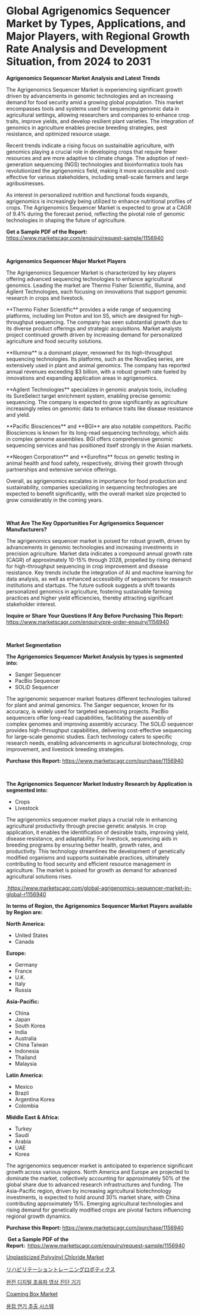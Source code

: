 <p><h1>Global Agrigenomics Sequencer Market by Types, Applications, and Major Players, with Regional Growth Rate Analysis and Development Situation, from 2024 to 2031</h1></p><p><strong>Agrigenomics Sequencer Market Analysis and Latest Trends</strong></p>
<p><p>The Agrigenomics Sequencer Market is experiencing significant growth driven by advancements in genomic technologies and an increasing demand for food security amid a growing global population. This market encompasses tools and systems used for sequencing genomic data in agricultural settings, allowing researchers and companies to enhance crop traits, improve yields, and develop resilient plant varieties. The integration of genomics in agriculture enables precise breeding strategies, pest resistance, and optimized resource usage.</p><p>Recent trends indicate a rising focus on sustainable agriculture, with genomics playing a crucial role in developing crops that require fewer resources and are more adaptive to climate change. The adoption of next-generation sequencing (NGS) technologies and bioinformatics tools has revolutionized the agrigenomics field, making it more accessible and cost-effective for various stakeholders, including small-scale farmers and large agribusinesses.</p><p>As interest in personalized nutrition and functional foods expands, agrigenomics is increasingly being utilized to enhance nutritional profiles of crops. The Agrigenomics Sequencer Market is expected to grow at a CAGR of 9.4% during the forecast period, reflecting the pivotal role of genomic technologies in shaping the future of agriculture.</p></p>
<p><strong>Get a Sample PDF of the Report:&nbsp;</strong> <a href="https://www.marketscagr.com/enquiry/request-sample/1156940">https://www.marketscagr.com/enquiry/request-sample/1156940</a></p>
<p>&nbsp;</p>
<p><strong>Agrigenomics Sequencer Major Market Players</strong></p>
<p><p>The Agrigenomics Sequencer Market is characterized by key players offering advanced sequencing technologies to enhance agricultural genomics. Leading the market are Thermo Fisher Scientific, Illumina, and Agilent Technologies, each focusing on innovations that support genomic research in crops and livestock.</p><p>**Thermo Fisher Scientific** provides a wide range of sequencing platforms, including Ion Proton and Ion S5, which are designed for high-throughput sequencing. The company has seen substantial growth due to its diverse product offerings and strategic acquisitions. Market analysts project continued growth driven by increasing demand for personalized agriculture and food security solutions.</p><p>**Illumina** is a dominant player, renowned for its high-throughput sequencing technologies. Its platforms, such as the NovaSeq series, are extensively used in plant and animal genomics. The company has reported annual revenues exceeding $3 billion, with a robust growth rate fueled by innovations and expanding application areas in agrigenomics.</p><p>**Agilent Technologies** specializes in genomic analysis tools, including its SureSelect target enrichment system, enabling precise genomic sequencing. The company is expected to grow significantly as agriculture increasingly relies on genomic data to enhance traits like disease resistance and yield.</p><p>**Pacific Biosciences** and **BGI** are also notable competitors. Pacific Biosciences is known for its long-read sequencing technology, which aids in complex genome assemblies. BGI offers comprehensive genomic sequencing services and has positioned itself strongly in the Asian markets.</p><p>**Neogen Corporation** and **Eurofins** focus on genetic testing in animal health and food safety, respectively, driving their growth through partnerships and extensive service offerings.</p><p>Overall, as agrigenomics escalates in importance for food production and sustainability, companies specializing in sequencing technologies are expected to benefit significantly, with the overall market size projected to grow considerably in the coming years.</p></p>
<p>&nbsp;</p>
<p><strong>What Are The Key Opportunities For Agrigenomics Sequencer Manufacturers?</strong></p>
<p><p>The agrigenomics sequencer market is poised for robust growth, driven by advancements in genomic technologies and increasing investments in precision agriculture. Market data indicates a compound annual growth rate (CAGR) of approximately 10-15% through 2028, propelled by rising demand for high-throughput sequencing in crop improvement and disease resistance. Key trends include the integration of AI and machine learning for data analysis, as well as enhanced accessibility of sequencers for research institutions and startups. The future outlook suggests a shift towards personalized genomics in agriculture, fostering sustainable farming practices and higher yield efficiencies, thereby attracting significant stakeholder interest.</p></p>
<p><strong>Inquire or Share Your Questions If Any Before Purchasing This Report:</strong> <a href="https://www.marketscagr.com/enquiry/pre-order-enquiry/1156940">https://www.marketscagr.com/enquiry/pre-order-enquiry/1156940</a></p>
<p>&nbsp;</p>
<p><strong>Market Segmentation</strong></p>
<p><strong>The Agrigenomics Sequencer Market Analysis by types is segmented into:</strong></p>
<p><ul><li>Sanger Sequencer</li><li>PacBio Sequencer</li><li>SOLiD Sequencer</li></ul></p>
<p><p>The agrigenomic sequencer market features different technologies tailored for plant and animal genomics. The Sanger sequencer, known for its accuracy, is widely used for targeted sequencing projects. PacBio sequencers offer long-read capabilities, facilitating the assembly of complex genomes and improving assembly accuracy. The SOLiD sequencer provides high-throughput capabilities, delivering cost-effective sequencing for large-scale genomic studies. Each technology caters to specific research needs, enabling advancements in agricultural biotechnology, crop improvement, and livestock breeding strategies.</p></p>
<p><strong>Purchase this Report:&nbsp;</strong><a href="https://www.marketscagr.com/purchase/1156940">https://www.marketscagr.com/purchase/1156940</a></p>
<p>&nbsp;</p>
<p><strong>The Agrigenomics Sequencer Market Industry Research by Application is segmented into:</strong></p>
<p><ul><li>Crops</li><li>Livestock</li></ul></p>
<p><p>The agrigenomics sequencer market plays a crucial role in enhancing agricultural productivity through precise genetic analysis. In crop application, it enables the identification of desirable traits, improving yield, disease resistance, and adaptability. For livestock, sequencing aids in breeding programs by ensuring better health, growth rates, and productivity. This technology streamlines the development of genetically modified organisms and supports sustainable practices, ultimately contributing to food security and efficient resource management in agriculture. The market is poised for growth as demand for advanced agricultural solutions rises.</p></p>
<p><a href="https://www.marketscagr.com/global-agrigenomics-sequencer-market-in-global-r1156940">&nbsp;https://www.marketscagr.com/global-agrigenomics-sequencer-market-in-global-r1156940</a></p>
<p><strong>In terms of Region, the Agrigenomics Sequencer Market Players available by Region are:</strong></p>
<p>
    <p> <strong> North America: </strong>
        <ul>
            <li>United States</li>
            <li>Canada</li>
        </ul>
        </p> 
    <p> <strong> Europe: </strong>
        <ul>
            <li>Germany</li>
            <li>France</li>
            <li>U.K.</li>
            <li>Italy</li>
            <li>Russia</li>
        </ul>
        </p> 
    <p> <strong> Asia-Pacific: </strong>
        <ul>
            <li>China</li>
            <li>Japan</li>
            <li>South Korea</li>
            <li>India</li>
            <li>Australia</li>
            <li>China Taiwan</li>
            <li>Indonesia</li>
            <li>Thailand</li>
            <li>Malaysia</li>
        </ul>
        </p> 
    <p> <strong> Latin America: </strong>
        <ul>
            <li>Mexico</li>
            <li>Brazil</li>
            <li>Argentina Korea</li>
            <li>Colombia</li>
        </ul>
        </p> 
    <p> <strong> Middle East & Africa: </strong>
        <ul>
            <li>Turkey</li>
            <li>Saudi</li>
            <li>Arabia</li>
            <li>UAE</li>
            <li>Korea</li>
        </ul>
    </p>
    </p>
<p><p>The agrigenomics sequencer market is anticipated to experience significant growth across various regions. North America and Europe are projected to dominate the market, collectively accounting for approximately 50% of the global share due to advanced research infrastructures and funding. The Asia-Pacific region, driven by increasing agricultural biotechnology investments, is expected to hold around 30% market share, with China contributing approximately 15%. Emerging agricultural technologies and rising demand for genetically modified crops are pivotal factors influencing regional growth dynamics.</p></p>
<p><strong>Purchase this Report: </strong><a href="https://www.marketscagr.com/purchase/1156940">https://www.marketscagr.com/purchase/1156940</a></p>
<p>&nbsp;<strong>Get a Sample PDF of the Report:&nbsp;&nbsp;</strong><a href="https://www.marketscagr.com/enquiry/request-sample/1156940">https://www.marketscagr.com/enquiry/request-sample/1156940</a></p>
<p><strong></strong></p>
<p><p><a href="https://www.linkedin.com/pulse/pioneering-growth-analyzing-global-unplasticized-polyvinyl-chloride-camcf?trackingId=dDyVTVeaQqihLHi5lcXpXg%3D%3D">Unplasticized Polyvinyl Chloride Market</a></p><p><a href="https://medium.com/@jaydawisoky2014/rehabilitation-training-robotics-market-%E3%81%AF-%E3%82%B3%E3%82%B9%E3%83%88%E7%AE%A1%E7%90%86%E3%81%A8%E5%8A%B9%E7%8E%87%E5%90%91%E4%B8%8A%E3%82%92%E5%84%AA%E5%85%88%E3%81%97%E3%81%BE%E3%81%99-%E3%81%95%E3%82%89%E3%81%AB-%E5%A0%B1%E5%91%8A%E6%9B%B8%E3%81%AF%E5%B8%82%E5%A0%B4%E3%81%AE%E9%9C%80%E8%A6%81%E9%9D%A2%E3%81%A8%E4%BE%9B%E7%B5%A6%E9%9D%A2%E3%81%AE%E4%B8%A1%E6%96%B9%E3%82%92%E3%82%AB%E3%83%90%E3%83%BC%E3%81%97%E3%81%A6%E3%81%84%E3%81%BE%E3%81%99-e0daf5946983">リハビリテーショントレーニングロボティクス</a></p><p><a href="https://medium.com/@tyrrell.maye-smith/%EA%B8%80%EB%A1%9C%EB%B2%8C-%EC%99%84%EC%A0%84-%EB%94%94%EC%A7%80%ED%84%B8-%EC%B4%88%EC%9D%8C%ED%8C%8C-%EC%9D%B4%EB%AF%B8%EC%A7%95-%EC%A7%84%EB%8B%A8-%EA%B8%B0%EA%B8%B0-%EC%8B%9C%EC%9E%A5-%EC%8B%9C%EC%9E%A5-%EC%A0%90%EC%9C%A0%EC%9C%A8-%EC%8B%9C%EC%9E%A5-%EB%8F%99%ED%96%A5-%EB%B0%8F-%ED%96%A5%ED%9B%84-%EC%84%B1%EC%9E%A5-%ED%83%90%EC%83%89-95d284166d25">완전 디지털 초음파 영상 진단 기기</a></p><p><a href="https://issuu.com/reportprime-2/docs/coaming-box-market-size-2030.pptx_afb079e7404859">Coaming Box Market</a></p><p><a href="https://medium.com/@tyrrell.maye-smith/%EC%9A%A9%EC%A0%91-%EC%97%B0%EA%B8%B0-%EC%B6%94%EC%B6%9C-%EC%8B%9C%EC%8A%A4%ED%85%9C-%EC%8B%9C%EC%9E%A5-%EB%8F%99%ED%96%A5-%EB%B0%8F-%EC%A7%80%EC%97%AD-%ED%86%B5%EC%B0%B0%EB%A0%A5-2024%EB%85%84%EB%B6%80%ED%84%B0-2031%EB%85%84%EA%B9%8C%EC%A7%80%EC%9D%98-%EC%98%88%EC%B8%A1-904495099a75">용접 연기 추출 시스템</a></p></p>